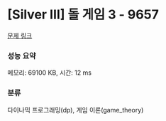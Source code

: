 # [Silver III] 돌 게임 3 - 9657 

[문제 링크](https://www.acmicpc.net/problem/9657) 

### 성능 요약

메모리: 69100 KB, 시간: 12 ms

### 분류

다이나믹 프로그래밍(dp), 게임 이론(game_theory)

